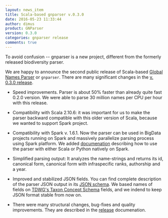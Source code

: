 ```yaml
---
layout: news_item
title: Scala-based gnparser v.0.3.0
date: 2016-05-23 11:33:44
author: dimus
product: GNParser
version: 0.3.0
categories: gnparser release
comments: true
---
```


To avoid confusion -- gnparser is a new project, different from the formerly
released biodiversity parser.

We are happy to announce the second public release of Scala-based
[Global Names Parser][gnparser] or `gnparser`. There are many significant
changes in the [v. 0.3.0 release][0-3-0-release].

* Speed improvements. Parser is about 50% faster than already quite fast 0.2.0
  version. We were able to parse 30 million names per CPU per hour with this
  release.

* Compatibility with Scala 2.10.6: it was important for us to make the parser
  backward compatible with this older version of Scala, because we wanted
  to support Spark project.

* Compatibility with Spark v. 1.6.1. Now the parser can be used in BigData
  projects running on Spark and massively parallelize parsing process using
  Spark platform. We added [documenation][spark-readme] describing how to use
  the parser with either Scala or Python natively on Spark.

* Simplified parsing output: It analyzes the name-strings and returns its id,
  canonical form, canonical form with infraspecific ranks, authorship
  and a year.

* Improved and stabilized JSON fields. You can find complete description of
  the parser JSON output in its [JSON schema][json-schema]. We based names of
  fields on [TDWG's Taxon Concept Schema][tcs] fields, and we indend to keep
  JSON format stable from now on.

* There were many structural changes, bug-fixes and quality improvements.
  They are described in the [release][0-3-0-release] documenation.

[gnparser]: https://github.com/GlobalNamesArchitecture/gnparser
[0-3-0-release]: https://github.com/GlobalNamesArchitecture/gnparser/releases/tag/release-0.3.0
[spark-readme]: https://github.com/GlobalNamesArchitecture/gnparser/blob/master/examples/spark/README.rst
[json-schema]: http://globalnames.org/schemas/gnparser.json
[tcs]: http://www.tdwg.org/standards/117
